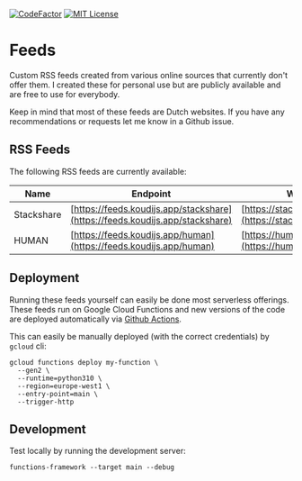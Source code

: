 [![CodeFactor](https://www.codefactor.io/repository/github/jonakoudijs/feeds/badge)](https://www.codefactor.io/repository/github/jonakoudijs/feeds)
[![MIT License](https://img.shields.io/badge/license-MIT-blue.svg)](LICENSE)

# Feeds

Custom RSS feeds created from various online sources that currently don't offer
them. I created these for personal use but are publicly available and are free
to use for everybody.

Keep in mind that most of these feeds are Dutch websites. If you have any
recommendations or requests let me know in a Github issue.

## RSS Feeds

The following RSS feeds are currently available:

| Name       | Endpoint | Website |
|------------|----------|---------|
| Stackshare | [https://feeds.koudijs.app/stackshare](https://feeds.koudijs.app/stackshare) | [https://stackshare.io/weekly](https://stackshare.io/weekly) |
| HUMAN | [https://feeds.koudijs.app/human](https://feeds.koudijs.app/human) | [https://human.nl/lees](https://human.nl/lees) |

## Deployment

Running these feeds yourself can easily be done most serverless offerings. These
feeds run on Google Cloud Functions and new versions of the code are deployed
automatically via [Github Actions](https://github.com/jonakoudijs/feeds/actions).

This can easily be manually deployed (with the correct credentials) by `gcloud` cli:
```
gcloud functions deploy my-function \
  --gen2 \
  --runtime=python310 \
  --region=europe-west1 \
  --entry-point=main \
  --trigger-http
```

## Development

Test locally by running the development server:
```
functions-framework --target main --debug
```
